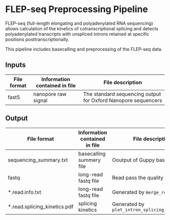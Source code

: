 # FLEP-seq Preprocessing Pipeline

FLEP-seq (full-length elongating and polyadenylated RNA sequencing) allows calculation of the kinetics of cotranscriptional splicing and detects polyadenylated transcripts with unspliced introns retained at specific positions posttranscriptionally.

This pipeline includes basecalling and preprocessing of the FLEP-seq data. 

## Inputs

| File format | Information contained in file | File description | 
|---------- |---------- |---------- |
| fast5 | nanopore raw signal | The standard sequencing output for Oxford Nanopore sequencers | 

## Output
| File format | Information contained in file | File description |
|---------- |---------- |---------- |
| sequencing_summary.txt | basecalling summery file | Ooutput of Guppy basecaller |
| fastq | long-read fastq file | Read pass the quality threshold |
| *.read.info.txt | long-read fastq file | Generated by `merge_read_info.R` |
| *.read.splicing_kinetics.pdf | splicing kinetics | Generated by `plot_intron_splicing_kinetics.R` |

